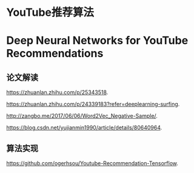 YouTube推荐算法
==============


# Deep Neural Networks for YouTube Recommendations

## 论文解读

https://zhuanlan.zhihu.com/p/25343518.

https://zhuanlan.zhihu.com/p/24339183?refer=deeplearning-surfing.

http://zangbo.me/2017/06/06/Word2Vec_Negative-Sample/.

https://blog.csdn.net/yujianmin1990/article/details/80640964.

## 算法实现

https://github.com/ogerhsou/Youtube-Recommendation-Tensorflow.




